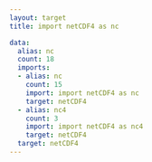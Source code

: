 ```yaml
---
layout: target
title: import netCDF4 as nc

data:
  alias: nc
  count: 18
  imports:
  - alias: nc
    count: 15
    import: import netCDF4 as nc
    target: netCDF4
  - alias: nc4
    count: 3
    import: import netCDF4 as nc4
    target: netCDF4
  target: netCDF4
---
```

